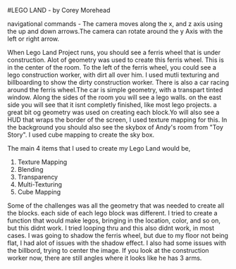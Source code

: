 #LEGO LAND - by Corey Morehead

navigational commands - The camera moves along the x, and z axis using the
up and down arrows.The camera can rotate around the y Axis with the left or
right arrow.

When Lego Land Project runs, you should see a ferris wheel that is under
construction. Alot of geometry was used to create this ferris wheel.
This is in the center of the room. To the left of the ferris wheel, you
could see a lego construction worker, with dirt all over him. I used mutli texturing
and billboarding to show the dirty construction worker.
There is also a car racing around the ferris wheel.The car is simple geometry, with
a transpart tinted window. Along the sides of the room you will see a lego walls.
on the east side you will see that it isnt completly finished, like most lego projects.
a great bit og geometry was used on creating each block.Yo will also see a HUD
that wraps the border of the screen, I used texture mapping for this.
In the background you should also see the skybox of Andy's room from "Toy Story". I 
used cube mapping to create the sky box.

The main 4 items that I used to create my Lego Land would be, 
1. Texture Mapping
2. Blending
3. Transparency
4. Multi-Texturing
5. Cube Mapping

Some of the challenges was all the geometry that was needed to create all the blocks.
each side of each lego block was different. I tried to create a function that would
make legos, bringing in the location, color, and so on, but this didnt work. I tried
looping thru and this also didnt work, in most cases. 
I was going to shadow the ferris wheel, but due to my floor not being flat, I had alot of
issues with the shadow effect. I also had some issues with the billbord, trying to center
the image. If you look at the construction worker now, there are still angles where it looks
like he has 3 arms.
